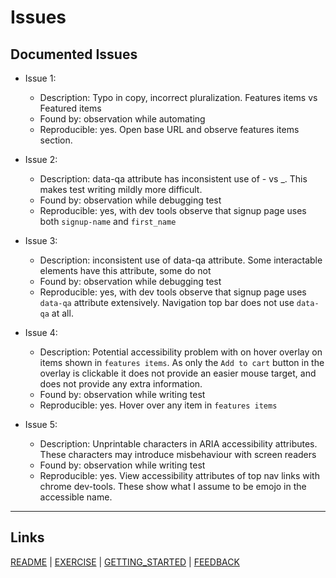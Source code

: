 # Issues

## Documented Issues

- Issue 1:
  - Description: Typo in copy, incorrect pluralization. Features items vs Featured items
  - Found by: observation while automating
  - Reproducible: yes. Open base URL and observe features items section. 

- Issue 2: 
  - Description: data-qa attribute has inconsistent use of - vs _. This makes test writing mildly more difficult.
  - Found by: observation while debugging test
  - Reproducible: yes, with dev tools observe that signup page uses both `signup-name` and `first_name` 

- Issue 3: 
  - Description: inconsistent use of data-qa attribute. Some interactable elements have this attribute, some do not
  - Found by: observation while debugging test
  - Reproducible: yes, with dev tools observe that signup page uses `data-qa` attribute extensively. Navigation top bar does not use `data-qa` at all.

- Issue 4:
  - Description: Potential accessibility problem with on hover overlay on items shown in `features items`. As only the `Add to cart` button in the overlay is clickable it does not provide an easier mouse target, and does not provide any extra information.
  - Found by: observation while writing test
  - Reproducible: yes. Hover over any item in `features items`

- Issue 5:
  - Description: Unprintable characters in ARIA accessibility attributes. These characters may introduce misbehaviour with screen readers
  - Found by: observation while writing test
  - Reproducible: yes. View accessibility attributes of top nav links with chrome dev-tools. These show what I assume to be emojo in the accessible name.

---

## Links

[README](README.md) | [EXERCISE](EXERCISE.md) | [GETTING_STARTED](GETTING_STARTED.md) | [FEEDBACK](FEEDBACK.md)